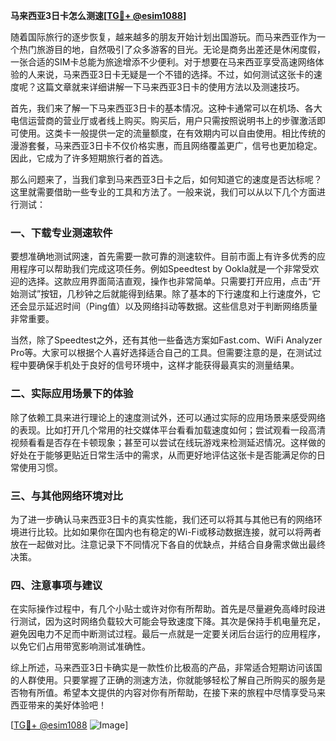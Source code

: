 **马来西亚3日卡怎么测速[[TG💪+ @esim1088](https://t.me/s/esim1088)]**

随着国际旅行的逐步恢复，越来越多的朋友开始计划出国游玩。而马来西亚作为一个热门旅游目的地，自然吸引了众多游客的目光。无论是商务出差还是休闲度假，一张合适的SIM卡总能为旅途增添不少便利。对于想要在马来西亚享受高速网络体验的人来说，马来西亚3日卡无疑是一个不错的选择。不过，如何测试这张卡的速度呢？这篇文章就来详细讲解一下马来西亚3日卡的使用方法以及测速技巧。

首先，我们来了解一下马来西亚3日卡的基本情况。这种卡通常可以在机场、各大电信运营商的营业厅或者线上购买。购买后，用户只需按照说明书上的步骤激活即可使用。这类卡一般提供一定的流量额度，在有效期内可以自由使用。相比传统的漫游套餐，马来西亚3日卡不仅价格实惠，而且网络覆盖更广，信号也更加稳定。因此，它成为了许多短期旅行者的首选。

那么问题来了，当我们拿到马来西亚3日卡之后，如何知道它的速度是否达标呢？这里就需要借助一些专业的工具和方法了。一般来说，我们可以从以下几个方面进行测试：

### 一、下载专业测速软件

要想准确地测试网速，首先需要一款可靠的测速软件。目前市面上有许多优秀的应用程序可以帮助我们完成这项任务。例如Speedtest by Ookla就是一个非常受欢迎的选择。这款应用界面简洁直观，操作也非常简单。只需要打开应用，点击“开始测试”按钮，几秒钟之后就能得到结果。除了基本的下行速度和上行速度外，它还会显示延迟时间（Ping值）以及网络抖动等数据。这些信息对于判断网络质量非常重要。

当然，除了Speedtest之外，还有其他一些备选方案如Fast.com、WiFi Analyzer Pro等。大家可以根据个人喜好选择适合自己的工具。但需要注意的是，在测试过程中要确保手机处于良好的信号环境中，这样才能获得最真实的测量结果。

### 二、实际应用场景下的体验

除了依赖工具来进行理论上的速度测试外，还可以通过实际的应用场景来感受网络的表现。比如打开几个常用的社交媒体平台看看加载速度如何；尝试观看一段高清视频看看是否存在卡顿现象；甚至可以尝试在线玩游戏来检测延迟情况。这样做的好处在于能够更贴近日常生活中的需求，从而更好地评估这张卡是否能满足你的日常使用习惯。

### 三、与其他网络环境对比

为了进一步确认马来西亚3日卡的真实性能，我们还可以将其与其他已有的网络环境进行比较。比如如果你在国内也有稳定的Wi-Fi或移动数据连接，就可以将两者放在一起做对比。注意记录下不同情况下各自的优缺点，并结合自身需求做出最终决策。

### 四、注意事项与建议

在实际操作过程中，有几个小贴士或许对你有所帮助。首先是尽量避免高峰时段进行测试，因为这时网络负载较大可能会导致速度下降。其次是保持手机电量充足，避免因电力不足而中断测试过程。最后一点就是一定要关闭后台运行的应用程序，以免它们占用带宽影响测试准确性。

综上所述，马来西亚3日卡确实是一款性价比极高的产品，非常适合短期访问该国的人群使用。只要掌握了正确的测速方法，你就能够轻松了解自己所购买的服务是否物有所值。希望本文提供的内容对你有所帮助，在接下来的旅程中尽情享受马来西亚带来的美好体验吧！

[[TG💪+ @esim1088](https://t.me/s/esim1088) ![Image](https://i.postimg.cc/4NQfJmqS/Snipaste-2025-05-13-00-14-12.png)]
